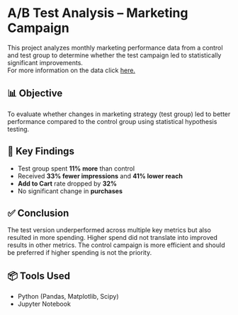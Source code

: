 # A/B Test Analysis – Marketing Campaign

This project analyzes monthly marketing performance data from a control and test group to determine whether the test campaign led to statistically significant improvements.\
For more information on the data click [here.](https://www.kaggle.com/datasets/amirmotefaker/ab-testing-dataset)

## 📊 Objective

To evaluate whether changes in marketing strategy (test group) led to better performance compared to the control group using statistical hypothesis testing.


## 📌 Key Findings

- Test group spent **11% more** than control
- Received **33% fewer impressions** and **41% lower reach**
- **Add to Cart** rate dropped by **32%**
- No significant change in **purchases**

## ✅ Conclusion

The test version underperformed across multiple key metrics but also resulted in more spending. Higher spend did not translate into improved results in other metrics. The control campaign is more efficient and should be preferred if higher spending is not the priority.

## 📦 Tools Used

- Python (Pandas, Matplotlib, Scipy)
- Jupyter Notebook
